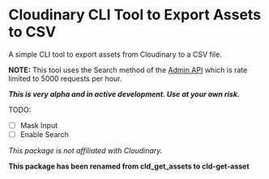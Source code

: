 # Cloudinary CLI Tool to Export Assets to CSV

A simple CLI tool to export assets from Cloudinary to a CSV file.

**NOTE:** This tool uses the Search method of the [Admin API](https://cloudinary.com/documentation/admin_api) which is rate limited to 5000 requests per hour.

**_This is very alpha and in active development. Use at your own risk._**

TODO:

- [ ] Mask Input
- [ ] Enable Search

_This package is not affiliated with Cloudinary._

**This package has been renamed from cld_get_assets to cld-get-asset**
